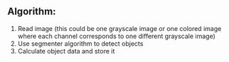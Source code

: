 

## Algorithm:
1. Read image (this could be one grayscale image or one colored image where each channel corresponds to one different grayscale image)
2. Use segmenter algorithm to detect objects
3. Calculate object data and store it

